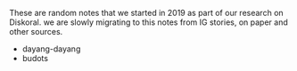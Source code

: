 These are random notes that we started in 2019 as part of our research on Diskoral.
we are slowly migrating to this notes from IG stories, on paper and other sources.

- dayang-dayang
- budots

